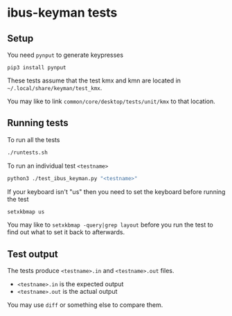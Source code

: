 # ibus-keyman tests

## Setup

You need `pynput` to generate keypresses

`pip3 install pynput`

These tests assume that the test kmx and kmn are located in
`~/.local/share/keyman/test_kmx`.

You may like to link `common/core/desktop/tests/unit/kmx` to that location.

## Running tests

To run all the tests

```bash
./runtests.sh
```

To run an individual test `<testname>`

```bash
python3 ./test_ibus_keyman.py "<testname>"
```

If your keyboard isn't "us" then you need to set the keyboard before running the test

```bash
setxkbmap us
```

You may like to `setxkbmap -query|grep layout` before you run the test to find
out what to set it back to afterwards.

## Test output

The tests produce `<testname>.in` and `<testname>.out` files.

- `<testname>.in` is the expected output
- `<testname>.out` is the actual output

You may use `diff` or something else to compare them.
